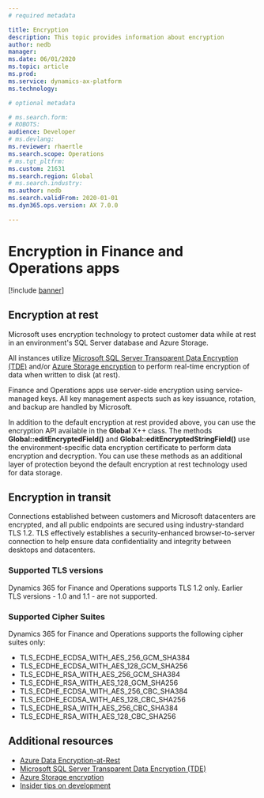 ```yaml
---
# required metadata

title: Encryption
description: This topic provides information about encryption
author: nedb
manager: 
ms.date: 06/01/2020
ms.topic: article
ms.prod: 
ms.service: dynamics-ax-platform
ms.technology: 

# optional metadata

# ms.search.form: 
# ROBOTS: 
audience: Developer
# ms.devlang: 
ms.reviewer: rhaertle
ms.search.scope: Operations
# ms.tgt_pltfrm: 
ms.custom: 21631
ms.search.region: Global
# ms.search.industry: 
ms.author: nedb
ms.search.validFrom: 2020-01-01
ms.dyn365.ops.version: AX 7.0.0

---
```


# Encryption in Finance and Operations apps

[!include [banner](../includes/banner.md)]

## Encryption at rest

Microsoft uses encryption technology to protect customer data while at rest in an environment's SQL Server database and Azure Storage.

All instances utilize [Microsoft SQL Server Transparent Data Encryption (TDE)](https://docs.microsoft.com/sql/relational-databases/security/encryption/transparent-data-encryption) and/or [Azure Storage encryption](https://docs.microsoft.com/azure/storage/common/storage-service-encryption) to perform real-time encryption of data when written to disk (at rest). 

Finance and Operations apps use server-side encryption using service-managed keys. All key management aspects such as key issuance, rotation, and backup are handled by Microsoft.

In addition to the default encryption at rest provided above, you can use the encryption API available in the **Global** X++ class. The methods **Global::editEncryptedField()** and **Global::editEncryptedStringField()** use the environment-specific data encryption certificate to perform data encryption and decryption. You can use these methods as an additional layer of protection beyond the default encryption at rest technology used for data storage.

## Encryption in transit

Connections established between customers and Microsoft datacenters are encrypted, and all public endpoints are secured using industry-standard TLS 1.2. TLS effectively establishes a security-enhanced browser-to-server connection to help ensure data confidentiality and integrity between desktops and datacenters. 

### Supported TLS versions

Dynamics 365 for Finance and Operations supports TLS 1.2 only. Earlier TLS versions - 1.0 and 1.1 - are not supported.

### Supported Cipher Suites

Dynamics 365 for Finance and Operations supports the following cipher suites only:

* TLS_ECDHE_ECDSA_WITH_AES_256_GCM_SHA384
* TLS_ECDHE_ECDSA_WITH_AES_128_GCM_SHA256
* TLS_ECDHE_RSA_WITH_AES_256_GCM_SHA384
* TLS_ECDHE_RSA_WITH_AES_128_GCM_SHA256
* TLS_ECDHE_ECDSA_WITH_AES_256_CBC_SHA384
* TLS_ECDHE_ECDSA_WITH_AES_128_CBC_SHA256
* TLS_ECDHE_RSA_WITH_AES_256_CBC_SHA384
* TLS_ECDHE_RSA_WITH_AES_128_CBC_SHA256

## Additional resources

* [Azure Data Encryption-at-Rest](https://docs.microsoft.com/azure/security/fundamentals/encryption-atrest)
* [Microsoft SQL Server Transparent Data Encryption (TDE)](https://docs.microsoft.com/sql/relational-databases/security/encryption/transparent-data-encryption)
* [Azure Storage encryption](https://docs.microsoft.com/azure/storage/common/storage-service-encryption)
* [Insider tips on development](https://community.dynamics.com/ax/b/newdynamicsax)
